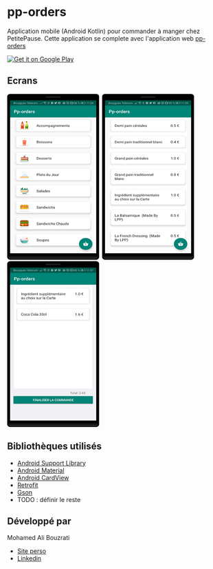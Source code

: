 # pp-orders

Application mobile (Android Kotlin) pour commander à manger chez PetitePause.
Cette application se complete avec l'application web [pp-orders](https://pp-order.cpos-strasbourg.fr/)

<a href='#'><img alt='Get it on Google Play' src='https://play.google.com/intl/en_us/badges/images/generic/en_badge_web_generic.png' width="30%" height="30%"/></a>

## Ecrans

<img src="./screen/home.png" width="214" height="385">&ensp;<img src="./screen/Accompagnements.png" width="214" height="385">
<img src="./screen/listeDesCommandes.png" width="214" height="385">

## Bibliothèques utilisés

* [Android Support Library](https://developer.android.com/topic/libraries/support-library/)
* [Android Material](https://material.io/develop/android/)
* [Android CardView](https://developer.android.com/reference/androidx/cardview/widget/CardView)
* [Retrofit](https://github.com/square/retrofit/)
* [Gson](https://github.com/google/gson/)
* TODO : définir le reste

## Développé par

Mohamed Ali Bouzrati
*   [Site perso](http://mohamed-ali-bouzrati.me/)
*   [Linkedin](https://fr.linkedin.com/in/mohamed-ali-bouzrati)